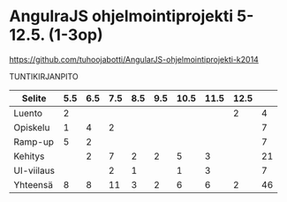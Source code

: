 AngulraJS ohjelmointiprojekti 5-12.5. (1-3op)
=============================================

https://github.com/tuhoojabotti/AngularJS-ohjelmointiprojekti-k2014

TUNTIKIRJANPITO

| Selite     | 5.5 | 6.5 | 7.5 | 8.5 | 9.5 | 10.5 | 11.5 | 12.5 |     |
| ---------- | --- | --- | --- | --- | --- | ---- | ---- | ---- | --- |
| Luento     | 2   |     |     |     |     |      |      | 2    | 4   |
| Opiskelu   | 1   | 4   | 2   |     |     |      |      |      | 7   |
| Ramp-up    | 5   | 2   |     |     |     |      |      |      | 7   |
| Kehitys    |     | 2   | 7   | 2   | 2   | 5    | 3    |      | 21  |
| UI-viilaus |     |     | 2   | 1   |     | 1    | 3    |      | 7   |
| Yhteensä   | 8   | 8   | 11  | 3   | 2   | 6    | 6    | 2    | 46  |
